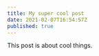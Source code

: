```yaml
---
title: My super cool post
date: 2021-02-07T16:54:57Z
published: true
---
```


This post is about cool things.
